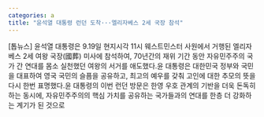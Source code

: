 ```yaml
---
categories: a
title: "윤석열 대통령 런던 도착···엘리자베스 2세 국장 참석"
---
```

[톱뉴스] 윤석열 대통령은 9.19일 현지시각 11시 웨스트민스터 사원에서 거행된 엘리자베스 2세 여왕 국장(國葬) 미사에 참석하여, 70년간의 재위 기간 동안 자유민주주의 국가 간 연대를 몸소 실천했던 여왕의 서거를 애도했다.윤 대통령은 대한민국 정부와 국민을 대표하여 영국 국민의 슬픔을 공유하고, 최고의 예우를 갖춰 고인에 대한 추모의 뜻을 다시 한번 표명했다.윤 대통령의 이번 런던 방문은 한영 우호 관계의 기반을 더욱 돈독히 하는 동시에, 자유민주주의의 핵심 가치를 공유하는 국가들과의 연대를 한층 더 강화하는 계기가 된 것으로
